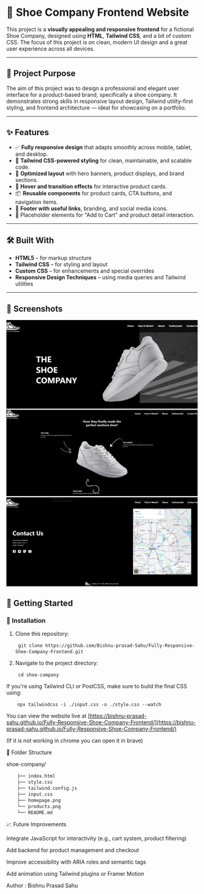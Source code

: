 # 👟 Shoe Company Frontend Website

This project is a **visually appealing and responsive frontend** for a fictional Shoe Company, designed using **HTML**, **Tailwind CSS**, and a bit of custom CSS. The focus of this project is on clean, modern UI design and a great user experience across all devices.

---

## 🎯 Project Purpose

The aim of this project was to design a professional and elegant user interface for a product-based brand, specifically a shoe company. It demonstrates strong skills in responsive layout design, Tailwind utility-first styling, and frontend architecture — ideal for showcasing on a portfolio.

---

## ✨ Features

- ✅ **Fully responsive design** that adapts smoothly across mobile, tablet, and desktop.
- 🎨 **Tailwind CSS-powered styling** for clean, maintainable, and scalable code.
- 🚀 **Optimized layout** with hero banners, product displays, and brand sections.
- 🔄 **Hover and transition effects** for interactive product cards.
- 📦 **Reusable components** for product cards, CTA buttons, and navigation items.
- 🦶 **Footer with useful links**, branding, and social media icons.
- 🛒 Placeholder elements for "Add to Cart" and product detail interaction.

---

## 🛠️ Built With

- **HTML5** – for markup structure  
- **Tailwind CSS** – for styling and layout  
- **Custom CSS** – for enhancements and special overrides  
- **Responsive Design Techniques** – using media queries and Tailwind utilities

---

## 📸 Screenshots

![alt text](image.png)
![alt text](image-1.png)
![alt text](image-2.png)

## 🚀 Getting Started

### 🔧 Installation

1. Clone this repository:

        git clone https://github.com/Bishnu-prasad-Sahu/Fully-Responsive-Shoe-Company-Frontend.git

2. Navigate to the project directory:

        cd shoe-company


If you're using Tailwind CLI or PostCSS, make sure to build the final CSS using:

        npx tailwindcss -i ./input.css -o ./style.css --watch


You can view the website live at [https://bishnu-prasad-sahu.github.io/Fully-Responsive-Shoe-Company-Frontend/](https://bishnu-prasad-sahu.github.io/Fully-Responsive-Shoe-Company-Frontend/)

(If it is not working in chrome you can open it in brave)

📂 Folder Structure

shoe-company/


        ├── index.html
        ├── style.css               
        ├── tailwind.config.js      
        ├── input.css               
        ├── homepage.png
        └── products.png
        └── README.md


📈 Future Improvements

Integrate JavaScript for interactivity (e.g., cart system, product filtering)

Add backend for product management and checkout

Improve accessibility with ARIA roles and semantic tags

Add animation using Tailwind plugins or Framer Motion

Author : Bishnu Prasad Sahu